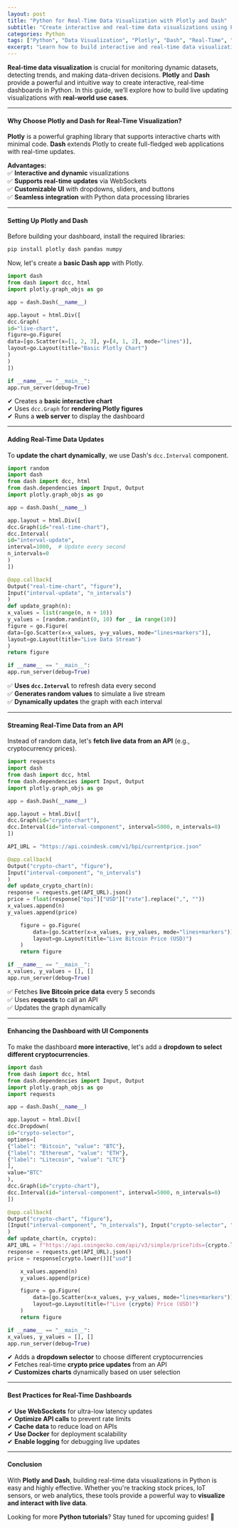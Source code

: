 ```yaml
---
layout: post
title: "Python for Real-Time Data Visualization with Plotly and Dash"
subtitle: "Create interactive and real-time data visualizations using Python, Plotly, and Dash"
categories: Python
tags: ["Python", "Data Visualization", "Plotly", "Dash", "Real-Time", "Interactive Dashboards"]
excerpt: "Learn how to build interactive and real-time data visualizations using Python with Plotly and Dash, perfect for monitoring live data streams."
---
```

**Real-time data visualization** is crucial for monitoring dynamic datasets, detecting trends, and making data-driven decisions. **Plotly** and **Dash** provide a powerful and intuitive way to create interactive, real-time dashboards in Python. In this guide, we’ll explore how to build live updating visualizations with **real-world use cases**.

---

#### Why Choose Plotly and Dash for Real-Time Visualization?

**Plotly** is a powerful graphing library that supports interactive charts with minimal code. **Dash** extends Plotly to create full-fledged web applications with real-time updates.

**Advantages:**  
✅ **Interactive and dynamic** visualizations  
✅ **Supports real-time updates** via WebSockets  
✅ **Customizable UI** with dropdowns, sliders, and buttons  
✅ **Seamless integration** with Python data processing libraries

---

#### Setting Up Plotly and Dash

Before building your dashboard, install the required libraries:

```sh  
pip install plotly dash pandas numpy  
```

Now, let's create a **basic Dash app** with Plotly.

```python  
import dash  
from dash import dcc, html  
import plotly.graph_objs as go

app = dash.Dash(__name__)

app.layout = html.Div([  
dcc.Graph(  
id="live-chart",  
figure=go.Figure(  
data=[go.Scatter(x=[1, 2, 3], y=[4, 1, 2], mode="lines")],  
layout=go.Layout(title="Basic Plotly Chart")  
)  
)  
])

if __name__ == "__main__":  
app.run_server(debug=True)  
```

✔ Creates a **basic interactive chart**  
✔ Uses `dcc.Graph` for **rendering Plotly figures**  
✔ Runs a **web server** to display the dashboard

---

#### Adding Real-Time Data Updates

To **update the chart dynamically**, we use Dash's `dcc.Interval` component.

```python  
import random  
import dash  
from dash import dcc, html  
from dash.dependencies import Input, Output  
import plotly.graph_objs as go

app = dash.Dash(__name__)

app.layout = html.Div([  
dcc.Graph(id="real-time-chart"),  
dcc.Interval(  
id="interval-update",  
interval=1000,  # Update every second  
n_intervals=0  
)  
])

@app.callback(  
Output("real-time-chart", "figure"),  
Input("interval-update", "n_intervals")  
)  
def update_graph(n):  
x_values = list(range(n, n + 10))  
y_values = [random.randint(0, 10) for _ in range(10)]  
figure = go.Figure(  
data=[go.Scatter(x=x_values, y=y_values, mode="lines+markers")],  
layout=go.Layout(title="Live Data Stream")  
)  
return figure

if __name__ == "__main__":  
app.run_server(debug=True)  
```

✅ **Uses `dcc.Interval`** to refresh data every second  
✅ **Generates random values** to simulate a live stream  
✅ **Dynamically updates** the graph with each interval

---

#### Streaming Real-Time Data from an API

Instead of random data, let's **fetch live data from an API** (e.g., cryptocurrency prices).

```python  
import requests  
import dash  
from dash import dcc, html  
from dash.dependencies import Input, Output  
import plotly.graph_objs as go

app = dash.Dash(__name__)

app.layout = html.Div([  
dcc.Graph(id="crypto-chart"),  
dcc.Interval(id="interval-component", interval=5000, n_intervals=0)  
])

API_URL = "https://api.coindesk.com/v1/bpi/currentprice.json"

@app.callback(  
Output("crypto-chart", "figure"),  
Input("interval-component", "n_intervals")  
)  
def update_crypto_chart(n):  
response = requests.get(API_URL).json()  
price = float(response["bpi"]["USD"]["rate"].replace(",", ""))  
x_values.append(n)  
y_values.append(price)

    figure = go.Figure(  
        data=[go.Scatter(x=x_values, y=y_values, mode="lines+markers")],  
        layout=go.Layout(title="Live Bitcoin Price (USD)")  
    )  
    return figure  

if __name__ == "__main__":  
x_values, y_values = [], []  
app.run_server(debug=True)  
```

✅ Fetches **live Bitcoin price data** every 5 seconds  
✅ Uses **requests** to call an API  
✅ Updates the graph dynamically

---

#### Enhancing the Dashboard with UI Components

To make the dashboard **more interactive**, let's add a **dropdown to select different cryptocurrencies**.

```python  
import dash  
from dash import dcc, html  
from dash.dependencies import Input, Output  
import plotly.graph_objs as go  
import requests

app = dash.Dash(__name__)

app.layout = html.Div([  
dcc.Dropdown(  
id="crypto-selector",  
options=[  
{"label": "Bitcoin", "value": "BTC"},  
{"label": "Ethereum", "value": "ETH"},  
{"label": "Litecoin", "value": "LTC"}  
],  
value="BTC"  
),  
dcc.Graph(id="crypto-chart"),  
dcc.Interval(id="interval-component", interval=5000, n_intervals=0)  
])

@app.callback(  
Output("crypto-chart", "figure"),  
[Input("interval-component", "n_intervals"), Input("crypto-selector", "value")]  
)  
def update_chart(n, crypto):  
API_URL = f"https://api.coingecko.com/api/v3/simple/price?ids={crypto.lower()}&vs_currencies=usd"  
response = requests.get(API_URL).json()  
price = response[crypto.lower()]["usd"]

    x_values.append(n)  
    y_values.append(price)  

    figure = go.Figure(  
        data=[go.Scatter(x=x_values, y=y_values, mode="lines+markers")],  
        layout=go.Layout(title=f"Live {crypto} Price (USD)")  
    )  
    return figure  

if __name__ == "__main__":  
x_values, y_values = [], []  
app.run_server(debug=True)  
```

✔ Adds a **dropdown selector** to choose different cryptocurrencies  
✔ Fetches real-time **crypto price updates** from an API  
✔ **Customizes charts** dynamically based on user selection

---

#### Best Practices for Real-Time Dashboards

✔ **Use WebSockets** for ultra-low latency updates  
✔ **Optimize API calls** to prevent rate limits  
✔ **Cache data** to reduce load on APIs  
✔ **Use Docker** for deployment scalability  
✔ **Enable logging** for debugging live updates

---

#### Conclusion

With **Plotly and Dash**, building real-time data visualizations in Python is easy and highly effective. Whether you're tracking stock prices, IoT sensors, or web analytics, these tools provide a powerful way to **visualize and interact with live data**.

Looking for more **Python tutorials**? Stay tuned for upcoming guides! 🚀  
